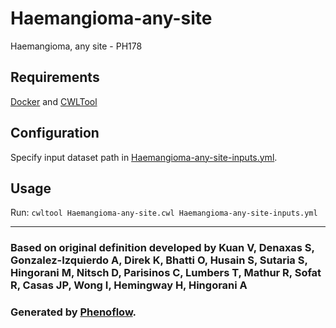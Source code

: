 # Haemangioma-any-site

Haemangioma, any site - PH178

## Requirements

[Docker](https://docs.docker.com/install/) and [CWLTool](https://github.com/common-workflow-language/cwltool#install)

## Configuration

Specify input dataset path in [Haemangioma-any-site-inputs.yml](Haemangioma-any-site-inputs.yml).

## Usage

Run: `cwltool Haemangioma-any-site.cwl Haemangioma-any-site-inputs.yml`

***

### Based on original definition developed by Kuan V, Denaxas S, Gonzalez-Izquierdo A, Direk K, Bhatti O, Husain S, Sutaria S, Hingorani M, Nitsch D, Parisinos C, Lumbers T, Mathur R, Sofat R, Casas JP, Wong I, Hemingway H, Hingorani A
### Generated by [Phenoflow](https://kclhi.org/phenoflow).
